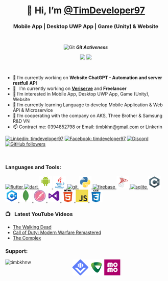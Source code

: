 <!-- ME  -->
<h1 align="center">👋 Hi, I’m 
  <a href="https://hadikachmar3.github.io/">@TimDeveloper97</a>
</h1>
<!--  What am I? -->
<h3 align="center">Mobile App | Desktop UWP App | Game (Unity) & Website</h3>

<br/>

<p align="center"> 
   <img src="https://media.giphy.com/media/W5eoZHPpUx9sapR0eu/giphy.gif" width="30px" height="30px" alt="Git"/> 
   <i>
      <b>Git Activeness</b>
   </i>
</p>
<!--  Stats -->
<p align= "center">
   <img height= "150" src="https://github-readme-stats.vercel.app/api?username=timdeveloper97&show_icons=true&theme=radical" />
   <img height= "150" src="https://github-readme-stats.vercel.app/api/top-langs/?username=timdeveloper97&layout=compact&show_icons=true&theme=radical" />
</p>

</br>

- 🔭 I’m currently working on **Website ChatGPT - Automation and server restfull API**
- 🔭 &ensp;I’m currently working on [**Veriserve**][veriserve] and **Freelancer**
- 👀 I’m interested in Mobile App, Desktop UWP App, Game (Unity), Website
- 🌱 I’m currently learning Language to develop Mobile Application & Web APi & Microservice
- 💞️ I’m cooperating with the company on AKS, Three Brother & Samsung R&D VN
- 📫 Contract me: 0394852798 or Email: timbkhn@gmail.com or Linkerin
<!-- Social -->
<p align="right" width="100%">
       		               
  [![Linkedin: timdeveloper97](https://img.shields.io/badge/-CONNECT-blue?style=for-the-badge&logo=Linkedin&link=https://www.linkedin.com/in/hadi-kachmar-27a56a177/)][linkedin]
  [![Facebook: timdeveloper97](https://img.shields.io/badge/Facebook-1877F2?style=for-the-badge&logo=facebook&logoColor=white)][facebook] 
  [![Discord](https://img.shields.io/badge/Discord-blue?style=for-the-badge)][discord]
  [![GitHub followers](https://img.shields.io/github/followers/timdeveloper97?logo=GitHub&style=for-the-badge)][github]
</p>
</br>
<h3 align="left">Languages and Tools:</h3>
<!--  Skills -->
<p align="left">
<!-- Flutter     -->
  <a href="https://flutter.dev" target="_blank" rel="noreferrer">
    <img src="https://www.vectorlogo.zone/logos/flutterio/flutterio-icon.svg" alt="flutter" width="40" height="40"/> 
  </a>
<!--   Dart   -->
  <a href="https://dart.dev" target="_blank" rel="noreferrer"> 
    <img src="https://www.vectorlogo.zone/logos/dartlang/dartlang-icon.svg" alt="dart" width="40" height="40"/> 
  </a> 
<!--  Android  -->
  <a href="https://developer.android.com" target="_blank" rel="noreferrer">
    <img src="https://raw.githubusercontent.com/devicons/devicon/master/icons/android/android-original-wordmark.svg" alt="android" width="40" height="40"/>     </a>
<!-- Java   -->
  <a href="https://www.java.com" target="_blank" rel="noreferrer"> 
    <img src="https://raw.githubusercontent.com/devicons/devicon/master/icons/java/java-original.svg" alt="java" width="40" height="40"/> 
  </a>
<!-- Git  -->
  <a href="https://git-scm.com/" target="_blank" rel="noreferrer"> 
    <img src="https://www.vectorlogo.zone/logos/git-scm/git-scm-icon.svg" alt="git" width="40" height="40"/> 
  </a>
  
<!--   Python   -->
  <a href="https://www.python.org" target="_blank" rel="noreferrer"> 
    <img src="https://raw.githubusercontent.com/devicons/devicon/master/icons/python/python-original.svg" alt="python" width="40" height="40"/> 
  </a> 
<!--   Firebase -->
  <a href="https://firebase.google.com/" target="_blank" rel="noreferrer"> 
    <img src="https://www.vectorlogo.zone/logos/firebase/firebase-icon.svg" alt="firebase" width="40" height="40"/> 
  </a> 
<!-- Sql  -->
  <a href="https://www.microsoft.com/en-us/sql-server" target="_blank" rel="noreferrer"> 
    <img src="https://github.com/TimDeveloper97/TimDeveloper97/blob/main/icons/sqlserver.png" alt="sql" width="40" height="40"/> 
  </a> 
 <!--   Sqlite   -->
  <a href="https://www.sqlite.org/" target="_blank" rel="noreferrer">
    <img src="https://www.vectorlogo.zone/logos/sqlite/sqlite-icon.svg" alt="sqlite" width="40" height="40"/> 
  </a> 
<!--   c#   -->
  <a href="https://learn.microsoft.com/en-us/dotnet/csharp/" target="_blank" rel="noreferrer"> 
    <img src="https://github.com/TimDeveloper97/TimDeveloper97/blob/main/icons/c%23.png" alt="c#" width="40" height="40"/>
  </a>
<!-- C++ -->
  <a href="https://cplusplus.com/doc/tutorial/" target="_blank" rel="noreferrer"> 
    <img src="https://github.com/TimDeveloper97/TimDeveloper97/blob/main/icons/c%2B%2B.png" alt="c++" width="40" height="40"/> 
  </a> 
  <!--  mongo    -->
  <a href="https://www.mongodb.com/" target="_blank" rel="noreferrer">
    <img src="https://github.com/TimDeveloper97/TimDeveloper97/blob/main/icons/mongo.png" alt="mongo" width="40" height="40"/> 
  </a> 
  <!--  postman    -->
  <a href="https://www.postman.com/" target="_blank" rel="noreferrer">
    <img src="https://github.com/TimDeveloper97/TimDeveloper97/blob/main/icons/postman.png" alt="postman" width="40" height="40"/> 
  </a> 
  <!--  visualstudio    -->
  <a href="https://visualstudio.microsoft.com/" target="_blank" rel="noreferrer">
    <img src="https://github.com/TimDeveloper97/TimDeveloper97/blob/main/icons/visualstudio.png" alt="visualstudio" width="40" height="40"/> 
  </a> 
<!--  Html    -->
  <a href="https://www.w3.org/html/" target="_blank" rel="noreferrer">
    <img src="https://raw.githubusercontent.com/devicons/devicon/master/icons/html5/html5-original-wordmark.svg" alt="html5" width="40" height="40"/> 
  </a> 
<!-- Javascript -->
  <a href="https://developer.mozilla.org/en-US/docs/Web/JavaScript" target="_blank" rel="noreferrer">
    <img src="https://raw.githubusercontent.com/devicons/devicon/master/icons/javascript/javascript-original.svg" alt="javascript" width="40" height="40"/> 
  </a>
<!-- CSS -->
  <a href="https://www.w3schools.com/css/" target="_blank" rel="noreferrer"> 
    <img src="https://raw.githubusercontent.com/devicons/devicon/master/icons/css3/css3-original-wordmark.svg" alt="css3" width="40" height="40"/> 
  </a> 
</p>

### 📺 &ensp;Latest YouTube Videos

<!-- YOUTUBE:START -->
- [The Walking Dead](https://www.youtube.com/watch?v=6A8bUOihElg&list=PLDCNXkhRFjCg7EUqU3z41HeOcQ8ZFtGf9&index=3)
- [Call of Duty: Modern Warfare Remastered](https://www.youtube.com/watch?v=506u9Ym0Kgc&list=PLDCNXkhRFjCi35R3LLJUG-wVce4fqfUdF)
- [The Complex](https://www.youtube.com/watch?v=rFGiDzx-orU&list=PLDCNXkhRFjCg_MF_ZFq2FCENVo54ybe_A&index=2)
<!-- YOUTUBE:END -->

 
<h3 align="left">Support:</h3>
<p>
  <a href="https://bmc.link/timbkhnw"> 
    <img align="left" src="https://cdn.buymeacoffee.com/buttons/v2/default-yellow.png" height="50" width="210" alt="timbkhnw" />
  </a>
  <a href="https://github.com/TimDeveloper97/TimDeveloper97/blob/main/icons/252310986505b55bec14.jpg"> 
    <img align="left" src="https://github.com/TimDeveloper97/TimDeveloper97/blob/main/icons/bidv.png" height="50" width="50" alt="qr" />
  </a>
  <a href="https://github.com/TimDeveloper97/TimDeveloper97/blob/main/icons/fad0cd70b8ed68b331fc.jpg"> 
    <img align="left" src="https://github.com/TimDeveloper97/TimDeveloper97/blob/main/icons/vcb.png" height="50" width="50" alt="qr" />
  </a>
  <a href="https://github.com/TimDeveloper97/TimDeveloper97/blob/main/icons/4edfce60bbfd6ba332ec.jpg"> 
    <img align="left" src="https://github.com/TimDeveloper97/TimDeveloper97/blob/main/icons/momo.jpg" height="50" width="50" alt="qr" />
  </a>
</p>

<!--  Trophies-->
<!-- </br></br></br><hr></br>
<p align="center"> 
    <img src="https://github-profile-trophy.vercel.app/?username=hadikachmar3&theme=radical" alt="hadikachmar3" />
</p>
</br> -->
[youtube]: https://www.youtube.com/channel/UCQgTvxJZZcuj41XNdmiW52g
[linkedin]: https://www.linkedin.com/in/dinh-anh-1a41b3163/
[veriserve]: https://www.linkedin.com/company/veriserve/mycompany/
[github]: https://github.com/timdeveloper97
[email]: mailto:timbkhn@gmail.com
[facebook]: https://www.facebook.com/TimBlake97
[discord]: https://discord.gg/YWavTWmc

